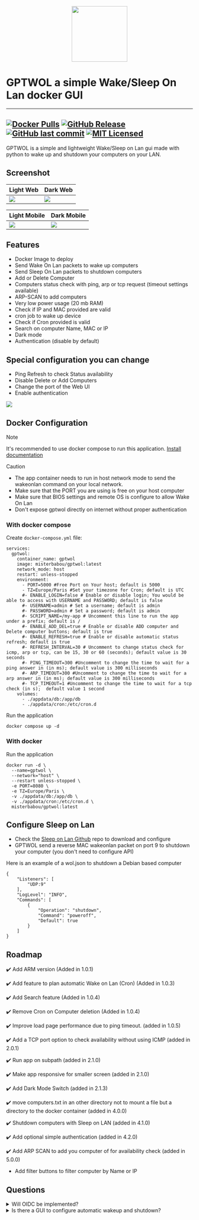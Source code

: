 <div align="center" width="100%">
    <img src="app/templates/images/gptwol.png" width="150" />
</div>

# GPTWOL a simple Wake/Sleep On Lan docker GUI

---
[![Docker Pulls](https://img.shields.io/docker/pulls/misterbabou/gptwol.svg?logo=docker)](https://hub.docker.com/r/misterbabou/gptwol)
[![GitHub Release](https://img.shields.io/github/release/Misterbabou/gptwol.svg?logo=github&logoColor=959DA5)](https://github.com/Misterbabou/gptwol/releases/latest)
[![GitHub last commit](https://img.shields.io/github/last-commit/Misterbabou/gptwol?logo=github&logoColor=959DA5)](https://github.com/Misterbabou/gptwol/commits/main)
[![MIT Licensed](https://img.shields.io/github/license/Misterbabou/gptwol.svg?logo=github&logoColor=959DA5)](https://github.com/Misterbabou/gptwol/blob/main/LICENSE.md)
---

GPTWOL is a simple and lightweight Wake/Sleep on Lan gui made with python to wake up and shutdown your computers on your LAN.

## Screenshot 

| Light Web                         | Dark Web                           |
| --------------------------------- | ---------------------------------- |
| ![](/assets/gptwol-web-light.png) | ![](/assets/gptwol-web-dark.png)   |

| Light Mobile                      | Dark Mobile                        |
| --------------------------------- | ---------------------------------- |
| ![](/assets/gptwol-mob-light.png) | ![](/assets/gptwol-mob-dark.png)   |

## Features 

- Docker Image to deploy
- Send Wake On Lan packets to wake up computers
- Send Sleep On Lan packets to shutdown computers
- Add or Delete Computer
- Computers status check with ping, arp or tcp request (timeout settings available)
- ARP-SCAN to add computers
- Very low power usage (20 mb RAM)
- Check if IP and MAC provided are valid
- cron job to wake up device
- Check if Cron provided is valid
- Search on computer Name, MAC or IP
- Dark mode
- Authentication (disable by default)

## Special configuration you can change

- Ping Refresh to check Status availability 
- Disable Delete or Add Computers
- Change the port of the Web UI
- Enable authentication

![](/assets/authentication.png)

## Docker Configuration
> [!NOTE]
>
>It's recommended to use docker compose to run this application. [Install documentation](https://docs.docker.com/compose/install/)

> [!CAUTION]
>
>- The app container needs to run in host network mode to send the wakeonlan command on your local network.
>- Make sure that the PORT you are using is free on your host computer
>- Make sure that BIOS settings and remote OS is configure to allow Wake On Lan
>- Don't expose gptwol directly on internet without proper authentication

### With docker compose

Create `docker-compose.yml` file:
```
services:
  gptwol:
    container_name: gptwol
    image: misterbabou/gptwol:latest
    network_mode: host
    restart: unless-stopped
    environment:
      - PORT=5000 #Free Port on Your host; default is 5000
      - TZ=Europe/Paris #Set your timezone for Cron; default is UTC
      #- ENABLE_LOGIN=false # Enable or disable login; You would be able to access with USERNAME and PASSWORD; default is false
      #- USERNAME=admin # Set a username; default is admin
      #- PASSWORD=admin # Set a password; default is admin
      #- SCRIPT_NAME=/my-app # Uncomment this line to run the app under a prefix; default is /
      #- ENABLE_ADD_DEL=true # Enable or disable ADD computer and Delete computer buttons; default is true
      #- ENABLE_REFRESH=true # Enable or disable automatic status refresh; default is true
      #- REFRESH_INTERVAL=30 # Uncomment to change status check for icmp, arp or tcp, can be 15, 30 or 60 (seconds); default value is 30 seconds
      #- PING_TIMEOUT=300 #Uncomment to change the time to wait for a ping answer in (in ms); default value is 300 milliseconds
      #- ARP_TIMEOUT=300 #Uncomment to change the time to wait for a arp answer in (in ms); default value is 300 milliseconds
      #- TCP_TIMEOUT=1 #Uncomment to change the time to wait for a tcp check (in s);  default value 1 second
    volumes:
      - ./appdata/db:/app/db
      - ./appdata/cron:/etc/cron.d
```

Run the application
```
docker compose up -d
```

### With docker

Run the application
```
docker run -d \
  --name=gptwol \
  --network="host" \
  --restart unless-stopped \
  -e PORT=8080 \
  -e TZ=Europe/Paris \
  -v ./appdata/db:/app/db \
  -v ./appdata/cron:/etc/cron.d \
  misterbabou/gptwol:latest
```

## Configure Sleep on Lan

- Check the [Sleep on Lan Github](https://github.com/SR-G/sleep-on-lan) repo to download and configure
- GPTWOL send a reverse MAC wakeonlan packet on port 9 to shutdown your computer (you don't need to configure API)

Here is an example of a wol.json to shutdown a Debian based computer
```
{
    "Listeners": [
        "UDP:9"
    ],
    "LogLevel": "INFO",
    "Commands": [
        {
            "Operation": "shutdown",
            "Command": "poweroff",
            "Default": true
        }
    ]
}
```

## Roadmap 

:heavy_check_mark: Add ARM version (Added in 1.0.1)

:heavy_check_mark: Add feature to plan automatic Wake on Lan (Cron) (Added in 1.0.3)

:heavy_check_mark: Add Search feature (Added in 1.0.4)

:heavy_check_mark: Remove Cron on Computer deletion (Added in 1.0.4)

:heavy_check_mark: Improve load page performance due to ping timeout. (added in 1.0.5)

:heavy_check_mark: Add a TCP port option to check availability without using ICMP (added in 2.0.1)

:heavy_check_mark: Run app on subpath (added in 2.1.0)

:heavy_check_mark: Make app responsive for smaller screen (added in 2.1.0)

:heavy_check_mark: Add Dark Mode Switch (added in 2.1.3)

:heavy_check_mark: move computers.txt in an other directory not to mount a file but a directory to the docker container (added in 4.0.0)

:heavy_check_mark: Shutdown computers with Sleep on LAN (added in 4.1.0)

:heavy_check_mark: Add optional simple authentication (added in 4.2.0)

:heavy_check_mark: Add ARP SCAN to add you computer of for availability check (added in 5.0.0)

- Add filter buttons to filter computer by Name or IP

## Questions

<details>
<summary>Will OIDC be implemented?</summary>
<br>

**OIDC Authentication** will not be implemented but you can add it for instance by using:
- an oidc proxy [oauth2-proxy](https://github.com/oauth2-proxy/oauth2-proxy)
- a proxy provider configured on reverse proxy with [authelia](https://www.authelia.com/) or [authentik](https://goauthentik.io/)

</details>
<details>
<summary>Is there a GUI to configure automatic wakeup and shutdown?</summary>
<br>

Automatic shutdown and wakeup are made in the GUI using cron syntax. As I want to keep the application simple, I will not implement a GUI with a calendar, month an days.
You can check this [link](https://crontab.guru/) to help you build your cron.

</details>
